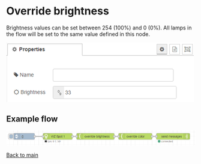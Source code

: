 # Override brightness

Brightness values can be set between 254 (100%) and 0 (0%). All lamps in the flow will be set to the same value defined in this node. 

![img](img/override-brightness-config.png)

## Example flow

![img](img/override-nodes-example.png)

[Back to main](../../README.MD)